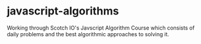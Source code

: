 ﻿# javascript-algorithms

Working through Scotch IO's Javscript Algorithm Course which consists of daily problems and the best algorithmic approaches to solving it.
